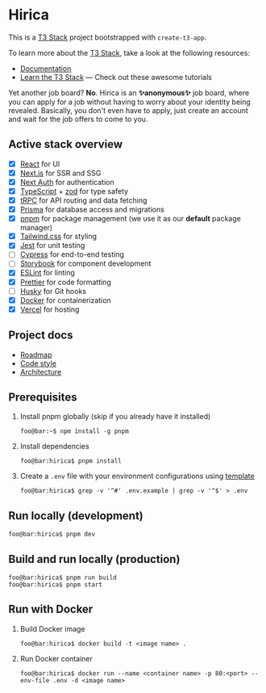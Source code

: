 # Hirica

This is a [T3 Stack](https://create.t3.gg/) project bootstrapped with `create-t3-app`.

To learn more about the [T3 Stack](https://create.t3.gg/), take a look at the following resources:

- [Documentation](https://create.t3.gg/)
- [Learn the T3 Stack](https://create.t3.gg/en/faq#what-learning-resources-are-currently-available) — Check out these awesome tutorials

Yet another job board? **No**. Hirica is an **✨anonymous✨** job board, where you can apply for a job without having to worry about your identity being revealed. Basically, you don't even have to apply, just create an account and wait for the job offers to come to you.

## Active stack overview

- [x] [React](https://reactjs.org/) for UI
- [x] [Next.js](https://nextjs.org/) for SSR and SSG
- [x] [Next Auth](https://next-auth.js.org/) for authentication
- [x] [TypeScript](https://www.typescriptlang.org/) + [zod](https://zod.dev/) for type safety
- [x] [tRPC](https://trpc.io/docs/) for API routing and data fetching
- [x] [Prisma](https://www.prisma.io/) for database access and migrations
- [x] [pnpm](https://pnpm.io/) for package management (we use it as our **default** package manager)
- [x] [Tailwind.css](https://tailwindcss.com/) for styling
- [x] [Jest](https://jestjs.io/) for unit testing
- [ ] [Cypress](https://www.cypress.io/) for end-to-end testing
- [ ] [Storybook](https://storybook.js.org/) for component development
- [x] [ESLint](https://eslint.org/) for linting
- [x] [Prettier](https://prettier.io/) for code formatting
- [ ] [Husky](https://typicode.github.io/husky/#/) for Git hooks
- [x] [Docker](https://www.docker.com/) for containerization
- [x] [Vercel](https://vercel.com/) for hosting

## Project docs

- [Roadmap](/docs/ROADMAP.md)
- [Code style](/docs/CODE_STYLE.md)
- [Architecture](/docs/ARCHITECTURE.md)

## Prerequisites

1. Install pnpm globally (skip if you already have it installed)

   ```console
   foo@bar:~$ npm install -g pnpm
   ```
2. Install dependencies

   ```console
   foo@bar:hirica$ pnpm install
   ```

3. Create a `.env` file with your environment configurations using [template](/.env.example)

   ```console
   foo@bar:hirica$ grep -v '^#' .env.example | grep -v '^$' > .env
   ```

## Run locally (development)

```console
foo@bar:hirica$ pnpm dev
```

## Build and run locally (production)

```console
foo@bar:hirica$ pnpm run build
foo@bar:hirica$ pnpm start
```

## Run with Docker

1. Build Docker image

   ```console
   foo@bar:hirica$ docker build -t <image name> .
   ```

2. Run Docker container

   ```console
   foo@bar:hirica$ docker run --name <container name> -p 80:<port> --env-file .env -d <image name>
   ```
